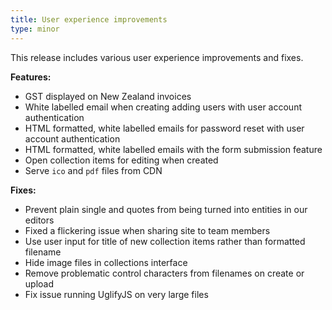 ```yaml
---
title: User experience improvements
type: minor
---
```


This release includes various user experience improvements and fixes.

**Features:**

* GST displayed on New Zealand invoices
* White labelled email when creating adding users with user account authentication
* HTML formatted, white labelled emails for password reset with user account authentication
* HTML formatted, white labelled emails with the form submission feature
* Open collection items for editing when created
* Serve `ico` and `pdf` files from CDN

**Fixes:**

* Prevent plain single and quotes from being turned into entities in our editors
* Fixed a flickering issue when sharing site to team members
* Use user input for title of new collection items rather than formatted filename
* Hide image files in collections interface
* Remove problematic control characters from filenames on create or upload
* Fix issue running UglifyJS on very large files
